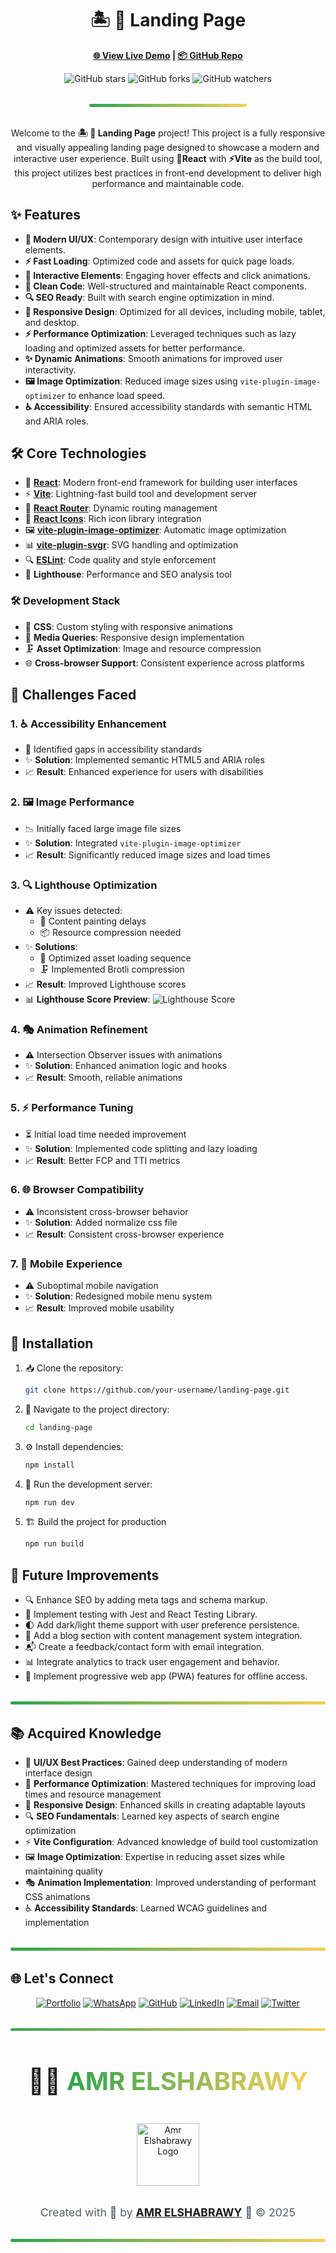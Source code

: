 <h1 align="center">🏝️ 📃 Landing Page</h1>

<div align="center">
  
<p>
  <strong>
    <a href="https://amr-elshabrawy-dev.github.io/landing-page/" target="_blank">🌐 View Live Demo</a>
    |
    <a href="https://github.com/Amr-Elshabrawy-Dev/landing-page" target="_blank">📦 GitHub Repo</a>
  </strong>
</p>

![GitHub stars](https://img.shields.io/github/stars/Amr-Elshabrawy-Dev/landing-page?style=social) ![GitHub forks](https://img.shields.io/github/forks/Amr-Elshabrawy-Dev/landing-page?style=social) ![GitHub watchers](https://img.shields.io/github/watchers/Amr-Elshabrawy-Dev/landing-page?style=social)

<hr style="height: 0.3rem; background: linear-gradient(to right, #2ea44f, #f4d058); border: none; border-radius: 1rem; margin: 2rem auto; width: 50%;">

Welcome to the **🏝️ 📃 Landing Page** project! This project is a fully responsive and visually appealing landing page designed to showcase a modern and interactive user experience. Built using **🚀React** with **⚡Vite** as the build tool, this project utilizes best practices in front-end development to deliver high performance and maintainable code.

</div>

## ✨ Features

- **🎨 Modern UI/UX**: Contemporary design with intuitive user interface elements.
- **⚡ Fast Loading**: Optimized code and assets for quick page loads.
- **🎯 Interactive Elements**: Engaging hover effects and click animations.
- **🧹 Clean Code**: Well-structured and maintainable React components.
- **🔍 SEO Ready**: Built with search engine optimization in mind.
- **📱 Responsive Design**: Optimized for all devices, including mobile, tablet, and desktop.
- **⚡ Performance Optimization**: Leveraged techniques such as lazy loading and optimized assets for better performance.
- **✨ Dynamic Animations**: Smooth animations for improved user interactivity.
- **🖼️ Image Optimization**: Reduced image sizes using `vite-plugin-image-optimizer` to enhance load speed.
- **♿ Accessibility**: Ensured accessibility standards with semantic HTML and ARIA roles.

## 🛠️ Core Technologies

- 🚀 [**React**](https://reactjs.org/): Modern front-end framework for building user interfaces
- ⚡ [**Vite**](https://vitejs.dev/): Lightning-fast build tool and development server
- 🔀 [**React Router**](https://reactrouter.com/): Dynamic routing management
- 💎 [**React Icons**](https://react-icons.github.io/react-icons/): Rich icon library integration
- 🖼️ [**vite-plugin-image-optimizer**](https://github.com/FatehAK/vite-plugin-image-optimizer): Automatic image optimization
- 📊 [**vite-plugin-svgr**](https://github.com/pd4d10/vite-plugin-svgr): SVG handling and optimization
- 🔍 [**ESLint**](https://eslint.org/): Code quality and style enforcement
- 🎯 **Lighthouse**: Performance and SEO analysis tool

### 🛠️ Development Stack

- 🎨 **CSS**: Custom styling with responsive animations
- 📱 **Media Queries**: Responsive design implementation
- 🗜️ **Asset Optimization**: Image and resource compression
- 🌐 **Cross-browser Support**: Consistent experience across platforms

## 🚧 Challenges Faced

### 1. ♿ **Accessibility Enhancement**

- 🎯 Identified gaps in accessibility standards
- ✨ **Solution**: Implemented semantic HTML5 and ARIA roles
- 📈 **Result**: Enhanced experience for users with disabilities

### 2. 🖼️ **Image Performance**

- 📉 Initially faced large image file sizes
- ✨ **Solution**: Integrated `vite-plugin-image-optimizer`
- 📈 **Result**: Significantly reduced image sizes and load times

### 3. 🔍 **Lighthouse Optimization**

- ⚠️ Key issues detected:
  - 🎨 Content painting delays
  - 📦 Resource compression needed
- ✨ **Solutions**:
  - 🔄 Optimized asset loading sequence
  - 🗜️ Implemented Brotli compression
- 📈 **Result**: Improved Lighthouse scores
- 📊 **Lighthouse Score Preview**:
  ![Lighthouse Score](src/assets/lighthouse.webp)

### 4. 🎭 **Animation Refinement**

- ⚠️ Intersection Observer issues with animations
- ✨ **Solution**: Enhanced animation logic and hooks
- 📈 **Result**: Smooth, reliable animations

### 5. ⚡ **Performance Tuning**

- ⏳ Initial load time needed improvement
- ✨ **Solution**: Implemented code splitting and lazy loading
- 📈 **Result**: Better FCP and TTI metrics

### 6. 🌐 **Browser Compatibility**

- ⚠️ Inconsistent cross-browser behavior
- ✨ **Solution**: Added normalize css file
- 📈 **Result**: Consistent cross-browser experience

### 7. 📱 **Mobile Experience**

- ⚠️ Suboptimal mobile navigation
- ✨ **Solution**: Redesigned mobile menu system
- 📈 **Result**: Improved mobile usability

## 🔧 Installation

1. 📥 Clone the repository:

   ```bash
   git clone https://github.com/your-username/landing-page.git
   ```

1. 📂 Navigate to the project directory:

   ```bash
   cd landing-page
   ```

1. ⚙️ Install dependencies:

   ```bash
   npm install
   ```

1. 🚀 Run the development server:

   ```bash
   npm run dev
   ```

1. 🏗️ Build the project for production

   ```bash
   npm run build
   ```

## 🔮 Future Improvements

- 🔍 Enhance SEO by adding meta tags and schema markup.
- 🧪 Implement testing with Jest and React Testing Library.
- 🌓 Add dark/light theme support with user preference persistence.
- 📝 Add a blog section with content management system integration.
- 📬 Create a feedback/contact form with email integration.
- 📊 Integrate analytics to track user engagement and behavior.
- 📱 Implement progressive web app (PWA) features for offline access.

<hr style="height: 0.3rem; background: linear-gradient(to right, #2ea44f, #f4d058); border: none; border-radius: 1rem; margin: 2rem auto; width: 100%;">

## 📚 Acquired Knowledge

- 🎨 **UI/UX Best Practices**: Gained deep understanding of modern interface design
- 🔧 **Performance Optimization**: Mastered techniques for improving load times and resource management
- 📱 **Responsive Design**: Enhanced skills in creating adaptable layouts
- 🔍 **SEO Fundamentals**: Learned key aspects of search engine optimization
- ⚡ **Vite Configuration**: Advanced knowledge of build tool customization
- 🖼️ **Image Optimization**: Expertise in reducing asset sizes while maintaining quality
- 🎭 **Animation Implementation**: Improved understanding of performant CSS animations
- ♿ **Accessibility Standards**: Learned WCAG guidelines and implementation

<hr style="height: 0.3rem; background: linear-gradient(to right, #2ea44f, #f4d058); border: none; border-radius: 1rem; margin: 2rem auto; width: 100%;">

## 🌐 Let's Connect

<div align="center">
  
[![Portfolio](https://img.shields.io/badge/Portfolio-FF5722?style=for-the-badge&logo=google-chrome&logoColor=white)](https://github.com/Amr-Elshabrawy-Dev) [![WhatsApp](https://img.shields.io/badge/WhatsApp-25D366?style=for-the-badge&logo=whatsapp&logoColor=white)](https://wa.me/201202546653?text=Hi%20Amr!%20I%20saw%20your%20portfolio%20and%20would%20love%20to%20discuss%20a%20potential%20collaboration) [![GitHub](https://img.shields.io/badge/GitHub-100000?style=for-the-badge&logo=github&logoColor=white)](https://github.com/Amr-Elshabrawy-Dev) [![LinkedIn](https://img.shields.io/badge/LinkedIn-0077B5?style=for-the-badge&logo=logmein&logoColor=white)](https://www.linkedin.com/in/amr-elshabrawy-dev) [![Email](https://img.shields.io/badge/Email-D14836?style=for-the-badge&logo=gmail&logoColor=white)](mailto:amrelshabrawy.dev@gmail.com) [![Twitter](https://img.shields.io/badge/Twitter-1DA1F2?style=for-the-badge&logo=x&logoColor=white)](https://www.x.com/@AmrElshabr43803)

</div>

<hr style="height: 0.3rem; background: linear-gradient(to right, #2ea44f, #f4d058); border: none; border-radius: 1rem; margin: 2rem auto; width: 100%;">

  <div align="center">
    <h1 style="font-size: 2.5rem;">👨‍💻 <span style="background: linear-gradient(to right, #2ea44f, #f4d058); -webkit-background-clip: text; -webkit-text-fill-color: transparent;">AMR ELSHABRAWY</span></h1>
      <img src="./src/assets/amr.svg" alt="Amr Elshabrawy Logo" width="100px" style="margin: 1rem 0;">
      <p style="color: #586069; font-size: 1.1rem; margin-top: 1rem;">
        Created with 💚 by <strong><a href="https://github.com/Amr-Elshabrawy-Dev">AMR ELSHABRAWY</a></strong> 🌟 &copy; 2025
      </p>
      <hr style="height: 0.3rem; background: linear-gradient(to right, #2ea44f, #f4d058); border: none; border-radius: 1rem; margin: 2rem auto; width: 100%;">
  </div>

